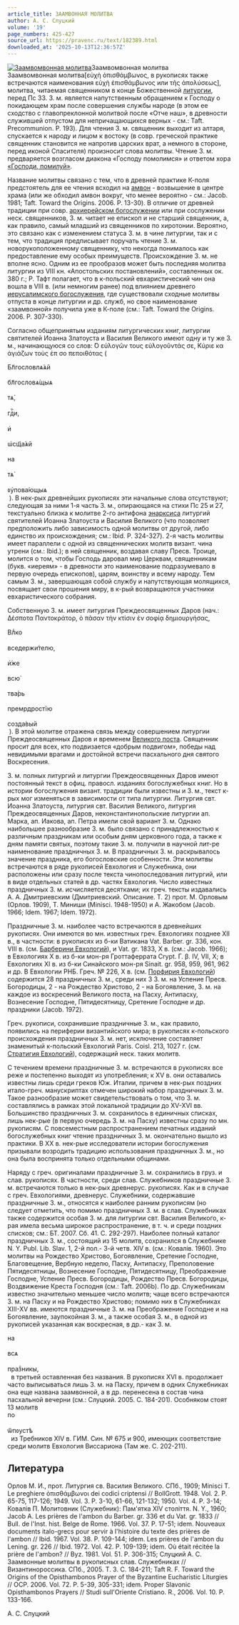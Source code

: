 ```yaml
---
article_title: ЗААМВОННАЯ МОЛИТВА
author: А. С. Слуцкий
volume: '19'
page_numbers: 425-427
source_url: https://pravenc.ru/text/182389.html
downloaded_at: '2025-10-13T12:36:57Z'
---
```


[![Заамвомвонная молитва](https://pravenc.ru/data/642/487/1234/i200.jpg "Кликните для увеличения картинки")](https://pravenc.ru/data/642/487/1234/i400.jpg)Заамвомвонная молитва  
Заамвомвонная молитва[εὐχὴ ὀπισθάμβωνος, в рукописях также встречаются наименования εὐχὴ ἐπισθάμβωνος или τῆς ἀπολύσεως], молитва, читаемая священником в конце Божественной [литургии](https://pravenc.ru/text/Литургия.html), перед Пс 33. З. м. является напутственным обращением к Господу о покидающем храм после совершения службы народе (в этом ее сходство с главопреклонной молитвой после «Отче наш», в древности служившей отпустом для непричащающихся верных - см.: Taft. Precommunion. P. 193). Для чтения З. м. священник выходит из алтаря, спускается к народу и лицом к востоку (в совр. греческой практике священник становится не напротив царских врат, а немного в стороне, перед иконой Спасителя) произносит слова молитвы. Чтение З. м. предваряется возгласом диакона «Господу помолимся» и ответом хора [«Господи, помилуй»](<https://pravenc.ru/text/ Господи  помилуй .html>).

Название молитвы связано с тем, что в древней практике К-поля предстоятель для ее чтения всходил на [амвон](https://pravenc.ru/text/амвон.html) - возвышение в центре храма (или же обходил амвон вокруг, что менее вероятно - см.: Jacob. 1981; Taft. Toward the Origins. 2006. P. 13-30). В отличие от древней традиции при совр. [архиерейском богослужении](<https://pravenc.ru/text/архиерейском богослужении.html>) или при сослужении неск. священников, З. м. читает не епископ и не старший священник, а, как правило, самый младший из священников по хиротонии. Вероятно, это связано как с изменением статуса З. м. в чине литургии, так и с тем, что традиция предписывает поручать чтение З. м. новорукоположенному священнику, что некогда понималось как предоставление ему особых преимуществ. Происхождение З. м. не вполне ясно. Одним из ее прообразов может быть последняя молитва литургии из VIII кн. «Апостольских постановлений», составленных ок. 380 г.; Р. Тафт полагает, что в к-польский евхаристический чин она вошла в VIII в. (или немногим ранее) под влиянием древнего [иерусалимского богослужения](<https://pravenc.ru/text/иерусалимского богослужения.html>), где существовали сходные молитвы отпуста в конце литургии и др. служб, но свое наименование «заамвонной» получила уже в К-поле (см.: Taft. Toward the Origins. 2006. P. 307-330).

Согласно общепринятым изданиям литургических книг, литургии святителей Иоанна Златоуста и Василия Великого имеют одну и ту же З. м., начинающуюся со слов: ̀̀Ο εὐλογῶν τους εὐλογοῦντάς σε, Κύριε κα ἁγιάζων τοὺς ἐπ σο πεποιθότας (<div class="cu">Бл҃гословлѧ́ѧй</div> <div class="cu">бл҃гословѧ́щыѧ</div> <div class="cu">тѧ̀,</div> <div class="cu">гдⷭ҇и,</div> <div class="cu">и҆</div> <div class="cu">ѡ҆сщ҃а́ѧй</div> <div class="cu">на</div> <div class="cu">тѧ̀</div> <div class="cu">ᲂу҆пова́ющыѧ</div> ). В нек-рых древнейших рукописях эти начальные слова отсутствуют; следующая за ними 1-я часть З. м., опирающаяся на стихи Пс 25 и 27, текстуально близка к молитве 2-го антифона [энарксиса](https://pravenc.ru/text/энарксиса.html) литургий святителей Иоанна Златоуста и Василия Великого (что позволяет предположить либо зависимость одной молитвы от другой, либо единство их происхождения; см.: Ibid. P. 324-327). 2-я часть молитвы имеет параллели с одной из священнических молитв визант. чина утрени (см.: Ibid.); в ней священник, воздавая славу Пресв. Троице, молится о том, чтобы Господь даровал мир Церквам, священникам (букв. «иереям» - в древности это наименование подразумевало в первую очередь епископов), царям, воинству и всему народу. Тем самым З. м., завершающая собой службу и напутствующая молящихся, посвящает свои прошения миру, в к-рый возвращаются участники евхаристического собрания.

Собственную З. м. имеет литургия Преждеосвященных Даров (нач.: Δέσποτα Παντοκράτορ, ὁ πᾶσαν τὴν κτίσιν ἐν σοφίᾳ δημιουργήσας, <div class="cu">Влⷣко</div> <div class="cu">вседержи́телю,</div> <div class="cu">и҆́же</div> <div class="cu">всю̀</div> <div class="cu">тва́рь</div> <div class="cu">премpдростїю</div> <div class="cu">созда́вый</div> ). В этой молитве отражена связь между совершением литургии Преждеосвященных Даров и временем [Великого поста](<https://pravenc.ru/text/Великий пост.html>). Священник просит для всех, кто подвизается «добрым подвигом», победы над невидимыми врагами и достойной встречи пасхального дня святого Воскресения.

З. м. полных литургий и литургии Преждеосвященных Даров имеют постоянный текст в офиц. правосл. изданиях богослужебных книг. Но в истории богослужения визант. традиции были известны и З. м., текст к-рых мог изменяться в зависимости от типа литургии. Литургия свт. Иоанна Златоуста, литургия свт. Василия Великого, литургия Преждеосвященных Даров, неконстантинопольские литургии ап. Марка, ап. Иакова, ап. Петра имели свой вариант З. м. Однако наибольшее разнообразие З. м. было связано с принадлежностью к различным праздникам или особым дням церковного года, а также к дням памяти святых, поэтому такие З. м. получили в научной лит-ре наименование праздничных З. м. В праздничных З. м. раскрывалось значение праздника, его богословские особенности. Эти молитвы встречаются в ряде рукописей Евхология и Служебника, они расположены или сразу после текста чинопоследования литургий, или в виде отдельных статей в др. частях Евхология. Число известных праздничных З. м. исчисляется десятками; их греч. тексты издавались А. А. Дмитриевским (Дмитриевский. Описание. Т. 2) прот. М. Орловым (Орлов. 1909), Т. Миниши (Minisci. 1948-1950) и А. Жакобом (Jacob. 1966; Idem. 1967; Idem. 1972).

Праздничные З. м. наиболее часто встречаются в древнейших рукописях. Они имеются во мн. известных греч. Евхологиях позднее XII в., в частности: в рукописях из б-ки Ватикана Vat. Barber. gr. 336, кон. VIII в. (см. [Барберини Евхологий](<https://pravenc.ru/text/Барберини Евхологий.html>)), и Vat. gr. 1833, X в. (см.: Jacob. 1966); в Евхологиях X в. из б-ки мон-ря Гроттаферрата Crypt. Γ. β. IV, VII, X; в Евхологиях XI в. из б-ки Синайского мон-ря Sinait. gr. 958, 959, 961, 962 и др. В Евхологии РНБ. Греч. № 226, X в. (см. [Порфирия Евхологий](<https://pravenc.ru/text/Порфирия Евхологий.html>)) содержится 28 праздничных З. м., среди них 3 З. м. на Успение Пресв. Богородицы, 2 - на Рождество Христово, 2 - на Богоявление, З. м. на каждое из воскресений Великого поста, на Пасху, Антипасху, Вознесение Господне, Пятидесятницу, Сретение Господне и др. праздники (Jacob. 1972).

Греч. рукописи, сохранившие праздничные З. м., как правило, появились на периферии византийского мира; в рукописях к-польского происхождения праздничных З. м. нет, исключение составляет знаменитый к-польский Евхологий Paris. Coisl. 213, 1027 г. (см. [Стратигия Евхологий](<https://pravenc.ru/text/Стратигия Евхологий.html>)), содержащий неск. таких молитв.

С течением времени праздничные З. м. встречаются в рукописях все реже и постепенно выходят из употребления; к XV в. они оставались известны лишь среди греков Юж. Италии, причем в нек-рых поздних итало-греч. манускриптах отмечен широкий набор праздничных З. м. Такое разнообразие может свидетельствовать о том, что З. м. составлялись в рамках этой локальной традиции до XV-XVI вв. Большинство праздничных З. м. сохранилось в единичных списках, лишь нек-рые (в первую очередь З. м. на Пасху) известны сразу по мн. рукописям. С повсеместным распространением печатных изданий богослужебных книг чтение праздничных З. м. окончательно вышло из практики. В XX в. нек-рые исследователи истории богослужения призывали возродить традицию использования праздничных З. м., но она была воспринята только отдельными общинами.

Наряду с греч. оригиналами праздничные З. м. сохранились в груз. и слав. рукописях. В частности, среди слав. Служебников праздничные З. м. встречаются только в нек-рых древнерус. рукописях. Как и в случае с греч. Евхологиями, древнерус. Служебники, содержавшие праздничные З. м., относятся к наиболее ранним рукописям (но следует отметить, что помимо праздничных З. м. в слав. Служебниках также содержится особая З. м. для литургии свт. Василия Великого, к-рая имела весьма широкое распространение, в т. ч. и среди поздних списков; см.: БТ. 2007. Сб. 41. С. 292-297). Наиболее полный каталог праздничных З. м., состоящий из 15 молитв, сохранился в Служебнике N. Y. Publ. Lib. Slav. 1, 2-й пол.- 3-й четв. XIV в. (см.: Ковалiв. 1960). Это молитвы на Рождество Христово, Богоявление, Сретение Господне, Благовещение, Вербную неделю, Пасху, Антипасху, Преполовение Пятидесятницы, Вознесение Господне, Пятидесятницу, Преображение Господне, Успение Пресв. Богородицы, Рождество Пресв. Богородицы, Воздвижение Креста Господня (см.: Taft. 2006b). По др. Служебникам известно значительно меньшее число молитв; чаще всего встречаются З. м. на Пасху и на Рождество Христово; помимо них в Служебниках XIII-XV вв. имеются праздничные З. м. на Преображение Господне и на Богоявление, заупокойная З. м., а также особая З. м., в одной из рукописей указанная как воскресная, в др.- как З. м. <div class="cu">на</div> <div class="cu">всѧ</div> <div class="cu">празⷣникы,</div>  в третьей оставленная без названия. В рукописях XVI в. продолжает часто выписываться лишь З. м. на Пасху, причем в одних Служебниках она еще названа заамвонной, а в др. перенесена в состав чина пасхальной вечерни (см.: Слуцкий. 2005. С. 184-201). Особняком стоят 13 молитв <div class="cu">по</div> <div class="cu">ѿпᲂустѣ</div>  из Требников XIV в. ГИМ. Син. № 675 и 900, имеющих соответствие среди молитв Евхология Виссариона (Там же. С. 202-211).

## Литература

Орлов М. И., прот. Литургия св. Василия Великого. СПб., 1909; Minisci T. Le preghiere ὀπισθάμβωνοι dei codici criptensi // BollGrott. 1948. Vol. 2. P. 65-75, 117-126; 1949. Vol. 3. P. 3-10, 61-66, 121-132; 1950. Vol. 4. P. 3-14; Ковалiв П. Молитовник (Служебник): Пам'ятка XIV столiття. N. Y., 1960; Jacob A. Les prières de l'ambon du Barber. gr. 336 et du Vat. gr. 1833 // Bull. de l'Inst. hist. Belge de Rome. 1966. Vol. 37. P. 17-51; idem. Nouveaux documents italo-grecs pour servir à l'histoire du texte des prières de l'ambon // Ibid. 1967. Vol. 38. P. 109-144; idem. Les prières de l'ambon du Lening. gr. 226 // Ibid. 1972. Vol. 42. P. 109-139; idem. Où était récitée la prière de l'ambon? // Byz. 1981. Vol. 51. P. 306-315; Слуцкий А. С. Заамвонные молитвы в рукописных слав. Служебниках // Византинороссика. СПб., 2005. Т. 3. С. 184-211; Taft R. F. Toward the Origins of the Opisthambonos Prayer of the Byzantine Eucharistic Liturgies // OCP. 2006. Vol. 72. P. 5-39, 305-331; idem. Proper Slavonic Opisthambonos Prayers // Studi sull'Oriente Cristiano. R., 2006. Vol. 10. P. 133-166.

А. С. Слуцкий

